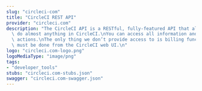 ```yaml
---
slug: "circleci-com"
title: "CircleCI REST API"
provider: "circleci.com"
description: "The CircleCI API is a RESTful, fully-featured API that allows you to\
  \ do almost anything in CircleCI.\nYou can access all information and trigger all\
  \ actions.\nThe only thing we don’t provide access to is billing functions, which\
  \ must be done from the CircleCI web UI.\n"
logo: "circleci.com-logo.png"
logoMediaType: "image/png"
tags:
- "developer_tools"
stubs: "circleci.com-stubs.json"
swagger: "circleci.com-swagger.json"
---
```

